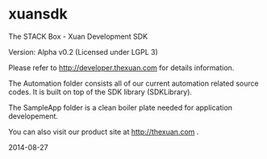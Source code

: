 xuansdk
=======

The STACK Box - Xuan Development SDK

Version: Alpha v0.2 (Licensed under LGPL 3)

Please refer to http://developer.thexuan.com for details information.

The Automation folder consists all of our current automation related source codes. It is built on top of the SDK library (SDKLibrary).

The SampleApp folder is a clean boiler plate needed for application developement.

You can also visit our product site at http://thexuan.com .

2014-08-27
